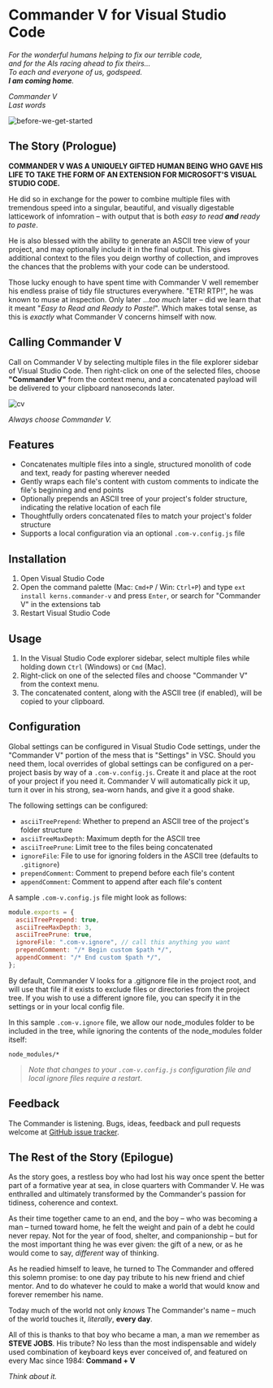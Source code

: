 # Commander V for Visual Studio Code

_For the wonderful humans helping to fix our terrible code,  
and for the AIs racing ahead to fix theirs...  
To each and everyone of us, godspeed.  
**I am coming home**._

<cite>Commander V  
 Last words</cite>

![before-we-get-started](https://user-images.githubusercontent.com/20254/233301117-cfdb95c7-ed39-47c9-a39f-cefaec3082c9.png)


## The Story (Prologue)

**COMMANDER V WAS A UNIQUELY GIFTED HUMAN BEING WHO GAVE HIS LIFE TO TAKE THE FORM OF AN EXTENSION FOR MICROSOFT'S VISUAL STUDIO CODE.**

He did so in exchange for the power to combine multiple files with tremendous speed into a singular, beautiful, and visually digestable latticework of infomration – with output that is both *easy to read **and** ready to paste*.

He is also blessed with the ability to generate an ASCII tree view of your project, and may optionally include it in the final output. This gives additional context to the files you deign worthy of collection, and improves the chances that the problems with your code can be understood.

Those lucky enough to have spent time with Commander V well remember his endless praise of tidy file structures everywhere. "ETR! RTP!", he was known to muse at inspection. Only later ..._too much_ later – did we learn that it meant "_Easy to Read and Ready to Paste!_". Which makes total sense, as this is _exactly_ what Commander V concerns himself with now.

## Calling Commander V

Call on Commander V by selecting multiple files in the file explorer sidebar of Visual Studio Code. Then right-click on one of the selected files, choose **"Commander V"** from the context menu, and a concatenated payload will be delivered to your clipboard nanoseconds later.

![cv](https://user-images.githubusercontent.com/20254/233205570-dda646a4-9859-48b3-8dbf-25af37e84ace.gif)

_Always choose Commander V._

## Features

- Concatenates multiple files into a single, structured monolith of code and text, ready for pasting wherever needed
- Gently wraps each file's content with custom comments to indicate the file's beginning and end points
- Optionally prepends an ASCII tree of your project's folder structure, indicating the relative location of each file
- Thoughtfully orders concatenated files to match your project's folder structure
- Supports a local configuration via an optional `.com-v.config.js` file

## Installation

1. Open Visual Studio Code
2. Open the command palette (Mac: `Cmd+P` / Win: `Ctrl+P`) and type `ext install kerns.commander-v` and press `Enter`, or search for "Commander V" in the extensions tab
3. Restart Visual Studio Code

## Usage

1. In the Visual Studio Code explorer sidebar, select multiple files while holding down `Ctrl` (Windows) or `Cmd` (Mac).
2. Right-click on one of the selected files and choose "Commander V" from the context menu.
3. The concatenated content, along with the ASCII tree (if enabled), will be copied to your clipboard.

## Configuration

Global settings can be configured in Visual Studio Code settings, under the "Commander V" portion of the mess that is "Settings" in VSC. Should you need them, local overrides of global settings can be configured on a per-project basis by way of a `.com-v.config.js`. Create it and place at the root of your project if you need it. Commander V will automatically pick it up, turn it over in his strong, sea-worn hands, and give it a good shake.

The following settings can be configured:

- `asciiTreePrepend`: Whether to prepend an ASCII tree of the project's folder structure
- `asciiTreeMaxDepth`: Maximum depth for the ASCII tree
- `asciiTreePrune`: Limit tree to the files being concatenated
- `ignoreFile`: File to use for ignoring folders in the ASCII tree (defaults to `.gitignore`)
- `prependComment`: Comment to prepend before each file's content
- `appendComment`: Comment to append after each file's content

A sample `.com-v.config.js` file might look as follows:

```javascript
module.exports = {
  asciiTreePrepend: true,
  asciiTreeMaxDepth: 3,
  asciiTreePrune: true,
  ignoreFile: ".com-v.ignore", // call this anything you want
  prependComment: "/* Begin custom $path */",
  appendComment: "/* End custom $path */",
};
```

By default, Commander V looks for a .gitignore file in the project root, and will use that file if it exists to exclude files or directories from the project tree. If you wish to use a different ignore file, you can specify it in the settings or in your local config file.

In this sample `.com-v.ignore` file, we allow our node_modules folder to be included in the tree, while ignoring the contents of the node_modules folder itself:

```text
node_modules/*
```

> _Note that changes to your `.com-v.config.js` configuration file and local ignore files require a restart_.

## Feedback

The Commander is listening. Bugs, ideas, feedback and pull requests welcome at [GitHub issue tracker](https://github.com/kerns/commander-v/issues).

## The Rest of the Story (Epilogue)

As the story goes, a restless boy who had lost his way once spent the better part of a formative year at sea, in close quarters with Commander V. He was enthralled and ultimately transformed by the Commander's passion for tidiness, coherence and context.

As their time together came to an end, and the boy – who was becoming a man – turned toward home, he felt the weight and pain of a debt he could never repay. Not for the year of food, shelter, and companionship – but for the most important thing he was ever given: the gift of a new, or as he would come to say, _different_ way of thinking.

As he readied himself to leave, he turned to The Commander and offered this solemn promise: to one day pay tribute to his new friend and chief mentor. And to do whatever he could to make a world that would know and forever remember his name.

Today much of the world not only _knows_ The Commander's name – much of the world touches it, _literally_, **every day**.

All of this is thanks to that boy who became a man, a man _we_ remember as **STEVE JOBS**. His tribute? No less than the most indispensable and widely used combination of keyboard keys ever conceived of, and featured on every Mac since 1984: **Command + V**

_Think about it._
